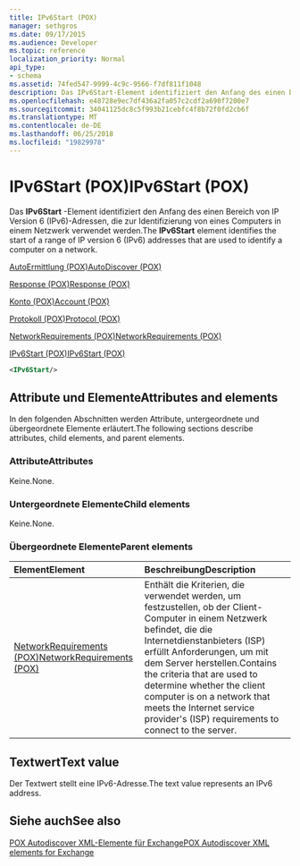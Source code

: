 ```yaml
---
title: IPv6Start (POX)
manager: sethgros
ms.date: 09/17/2015
ms.audience: Developer
ms.topic: reference
localization_priority: Normal
api_type:
- schema
ms.assetid: 74fed547-9999-4c9c-9566-f7df811f1048
description: Das IPv6Start-Element identifiziert den Anfang des einen Bereich von IP Version 6 (IPv6)-Adressen, die zur Identifizierung von eines Computers in einem Netzwerk verwendet werden.
ms.openlocfilehash: e48728e9ec7df436a2fa057c2cdf2a690f7200e7
ms.sourcegitcommit: 34041125dc8c5f993b21cebfc4f8b72f0fd2cb6f
ms.translationtype: MT
ms.contentlocale: de-DE
ms.lasthandoff: 06/25/2018
ms.locfileid: "19829978"
---
```

# <a name="ipv6start-pox"></a><span data-ttu-id="51860-103">IPv6Start (POX)</span><span class="sxs-lookup"><span data-stu-id="51860-103">IPv6Start (POX)</span></span>

<span data-ttu-id="51860-104">Das **IPv6Start** -Element identifiziert den Anfang des einen Bereich von IP Version 6 (IPv6)-Adressen, die zur Identifizierung von eines Computers in einem Netzwerk verwendet werden.</span><span class="sxs-lookup"><span data-stu-id="51860-104">The **IPv6Start** element identifies the start of a range of IP version 6 (IPv6) addresses that are used to identify a computer on a network.</span></span> 
  
[<span data-ttu-id="51860-105">AutoErmittlung (POX)</span><span class="sxs-lookup"><span data-stu-id="51860-105">AutoDiscover (POX)</span></span>](autodiscover-pox.md)
  
[<span data-ttu-id="51860-106">Response (POX)</span><span class="sxs-lookup"><span data-stu-id="51860-106">Response (POX)</span></span>](response-pox.md)
  
[<span data-ttu-id="51860-107">Konto (POX)</span><span class="sxs-lookup"><span data-stu-id="51860-107">Account (POX)</span></span>](account-pox.md)
  
[<span data-ttu-id="51860-108">Protokoll (POX)</span><span class="sxs-lookup"><span data-stu-id="51860-108">Protocol (POX)</span></span>](protocol-pox.md)
  
[<span data-ttu-id="51860-109">NetworkRequirements (POX)</span><span class="sxs-lookup"><span data-stu-id="51860-109">NetworkRequirements (POX)</span></span>](networkrequirements-pox.md)
  
[<span data-ttu-id="51860-110">IPv6Start (POX)</span><span class="sxs-lookup"><span data-stu-id="51860-110">IPv6Start (POX)</span></span>](ipv6start-pox.md)
  
```xml
<IPv6Start/>
```

## <a name="attributes-and-elements"></a><span data-ttu-id="51860-111">Attribute und Elemente</span><span class="sxs-lookup"><span data-stu-id="51860-111">Attributes and elements</span></span>

<span data-ttu-id="51860-112">In den folgenden Abschnitten werden Attribute, untergeordnete und übergeordnete Elemente erläutert.</span><span class="sxs-lookup"><span data-stu-id="51860-112">The following sections describe attributes, child elements, and parent elements.</span></span>
  
### <a name="attributes"></a><span data-ttu-id="51860-113">Attribute</span><span class="sxs-lookup"><span data-stu-id="51860-113">Attributes</span></span>

<span data-ttu-id="51860-114">Keine.</span><span class="sxs-lookup"><span data-stu-id="51860-114">None.</span></span>
  
### <a name="child-elements"></a><span data-ttu-id="51860-115">Untergeordnete Elemente</span><span class="sxs-lookup"><span data-stu-id="51860-115">Child elements</span></span>

<span data-ttu-id="51860-116">Keine.</span><span class="sxs-lookup"><span data-stu-id="51860-116">None.</span></span>
  
### <a name="parent-elements"></a><span data-ttu-id="51860-117">Übergeordnete Elemente</span><span class="sxs-lookup"><span data-stu-id="51860-117">Parent elements</span></span>

|<span data-ttu-id="51860-118">**Element**</span><span class="sxs-lookup"><span data-stu-id="51860-118">**Element**</span></span>|<span data-ttu-id="51860-119">**Beschreibung**</span><span class="sxs-lookup"><span data-stu-id="51860-119">**Description**</span></span>|
|:-----|:-----|
|[<span data-ttu-id="51860-120">NetworkRequirements (POX)</span><span class="sxs-lookup"><span data-stu-id="51860-120">NetworkRequirements (POX)</span></span>](networkrequirements-pox.md) <br/> |<span data-ttu-id="51860-121">Enthält die Kriterien, die verwendet werden, um festzustellen, ob der Client-Computer in einem Netzwerk befindet, die die Internetdienstanbieters (ISP) erfüllt Anforderungen, um mit dem Server herstellen.</span><span class="sxs-lookup"><span data-stu-id="51860-121">Contains the criteria that are used to determine whether the client computer is on a network that meets the Internet service provider's (ISP) requirements to connect to the server.</span></span>  <br/> |
   
## <a name="text-value"></a><span data-ttu-id="51860-122">Textwert</span><span class="sxs-lookup"><span data-stu-id="51860-122">Text value</span></span>

<span data-ttu-id="51860-123">Der Textwert stellt eine IPv6-Adresse.</span><span class="sxs-lookup"><span data-stu-id="51860-123">The text value represents an IPv6 address.</span></span>
  
## <a name="see-also"></a><span data-ttu-id="51860-124">Siehe auch</span><span class="sxs-lookup"><span data-stu-id="51860-124">See also</span></span>



[<span data-ttu-id="51860-125">POX Autodiscover XML-Elemente für Exchange</span><span class="sxs-lookup"><span data-stu-id="51860-125">POX Autodiscover XML elements for Exchange</span></span>](pox-autodiscover-xml-elements-for-exchange.md)

